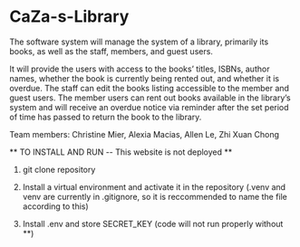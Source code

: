 # CaZa-s-Library
The software system will manage the system of a library, primarily its books, as well as the staff, members, and guest users.

It will provide the users with access to the books’ titles, ISBNs,  author names, whether the book is currently being rented out, and whether it is overdue. The staff can edit the books listing accessible to the member and guest users. The member users can rent out books available in the library’s system and will receive an overdue notice via reminder after the set period of time has passed to return the book to the library.

Team members: Christine Mier, Alexia Macias, Allen Le, Zhi Xuan Chong

** TO INSTALL AND RUN -- This website is not deployed **

1. git clone repository

2. Install a virtual environment and activate it in the repository (.venv and venv are currently in .gitignore, so it is reccommended to name the file according to this)

3. Install .env and store SECRET_KEY (code will not run properly without **)
